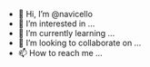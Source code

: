 - 👋 Hi, I’m @navicello
- 👀 I’m interested in ...
- 🌱 I’m currently learning ...
- 💞️ I’m looking to collaborate on ...
- 📫 How to reach me ...

<!---
navicello/navicello is a ✨ special ✨ repository because its `README.md` (this file) appears on your GitHub profile.
You can click the Preview link to take a look at your changes.
--->
